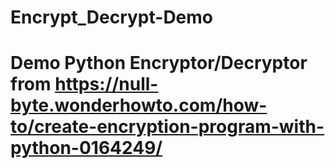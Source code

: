 # Encrypt_Decrypt-Demo
# Demo Python Encryptor/Decryptor from https://null-byte.wonderhowto.com/how-to/create-encryption-program-with-python-0164249/
